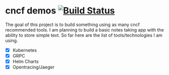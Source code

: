 # cncf demos [![Build Status](https://travis-ci.org/agrimrules/cncf.svg?branch=master)](https://travis-ci.org/agrimrules/cncf)
The goal of this project is to build something using as many cncf recommended tools.
I am planning to build a basic notes taking app with the ability to store simple text.
So far here are the list of tools/technologies I am using.

- [x] Kubernetes
- [x] GRPC
- [x] Helm Charts
- [x] Opentracing/Jaeger
